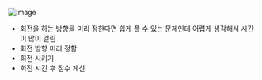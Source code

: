 ![image](https://user-images.githubusercontent.com/62701446/222949286-18f77951-442f-4287-aec3-c29ac7484561.png)

- 회전을 하는 방향을 미리 정한다면 쉽게 풀 수 있는 문제인데 어렵게 생각해서 시간이 많이 걸림  
- 회전 방향 미리 정함
- 회전 시키기
- 회전 시킨 후 점수 계산 
